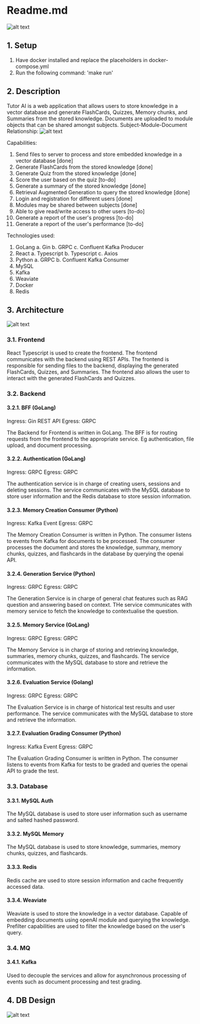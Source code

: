 # Readme.md

![alt text](./assets/architecture.png)

## 1. Setup

1. Have docker installed and replace the placeholders in docker-compose.yml
2. Run the following command: 'make run'

## 2. Description

Tutor AI is a web application that allows users to store knowledge in a vector database and generate FlashCards, Quizzes, Memory chunks, and Summaries from the stored knowledge. Documents are uploaded to module objects that can be shared amongst subjects.
Subject-Module-Document Relationship:
![alt text](./assets/subject-mod-doc-rls.png)

Capabilities:

1. Send files to server to process and store embedded knowledge in a vector database [done]
2. Generate FlashCards from the stored knowledge [done]
3. Generate Quiz from the stored knowledge [done]
4. Score the user based on the quiz [to-do]
5. Generate a summary of the stored knowledge [done]
6. Retrieval Augmented Generation to query the stored knowledge [done]
7. Login and registration for different users [done]
8. Modules may be shared between subjects [done]
9. Able to give read/write access to other users [to-do]
10. Generate a report of the user's progress [to-do]
11. Generate a report of the user's performance [to-do]

Technologies used:

1. GoLang
    a. Gin
    b. GRPC
    c. Confluent Kafka Producer
2. React
    a. Typescript
    b. Typescript
    c. Axios
3. Python
    a. GRPC
    b. Confluent Kafka Consumer
4. MySQL
5. Kafka
6. Weaviate
7. Docker
8. Redis

## 3. Architecture

![alt text](./assets/architecture.png)

### 3.1. Frontend

React Typescript is used to create the frontend. The frontend communicates with the backend using REST APIs. The frontend is responsible for sending files to the backend, displaying the generated FlashCards, Quizzes, and Summaries. The frontend also allows the user to interact with the generated FlashCards and Quizzes.

### 3.2. Backend

#### 3.2.1. BFF (GoLang)

Ingress: Gin REST API
Egress: GRPC

The Backend for Frontend is written in GoLang. The BFF is for routing requests from the frontend to the appropriate service. Eg authentication, file upload, and document processing.

#### 3.2.2. Authentication (GoLang)

Ingress: GRPC
Egress: GRPC

The authentication service is in charge of creating users, sessions and deleting sessions. The service communicates with the MySQL database to store user information and the Redis database to store session information.

#### 3.2.3. Memory Creation Consumer (Python)

Ingress: Kafka Event
Egress: GRPC

The Memory Creation Consumer is written in Python. The consumer listens to events from Kafka for documents to be processed. The consumer processes the document and stores the knowledge, summary, memory chunks, quizzes, and flashcards in the database by querying the openai API.

#### 3.2.4. Generation Service (Python)

Ingress: GRPC
Egress: GRPC

The Generation Service is in charge of general chat features such as RAG question and answering based on context. THe service communicates with memory service to fetch the knowledge to contextualise the question.

#### 3.2.5. Memory Service (GoLang)

Ingress: GRPC
Egress: GRPC

The Memory Service is in charge of storing and retrieving knowledge, summaries, memory chunks, quizzes, and flashcards. The service communicates with the MySQL database to store and retrieve the information.

#### 3.2.6. Evaluation Service (Golang)

Ingress: GRPC
Egress: GRPC

The Evaluation Service is in charge of historical test results and user performance. The service communicates with the MySQL database to store and retrieve the information.

#### 3.2.7. Evaluation Grading Consumer (Python)

Ingress: Kafka Event
Egress: GRPC

The Evaluation Grading Consumer is written in Python. The consumer listens to events from Kafka for tests to be graded and queries the openai API to grade the test.

### 3.3. Database

#### 3.3.1. MySQL Auth

The MySQL database is used to store user information such as username and salted hashed password.

#### 3.3.2. MySQL Memory

The MySQL database is used to store knowledge, summaries, memory chunks, quizzes, and flashcards.

#### 3.3.3. Redis

Redis cache are used to store session information and cache frequently accessed data.

#### 3.3.4. Weaviate

Weaviate is used to store the knowledge in a vector database. Capable of embedding documents using openAI module and querying the knowledge. Prefilter capabilities are used to filter the knowledge based on the user's query.

### 3.4. MQ

#### 3.4.1. Kafka

Used to decouple the services and allow for asynchronous processing of events such as document processing and test grading.

## 4. DB Design

![alt text](./assets/database-schema.png)